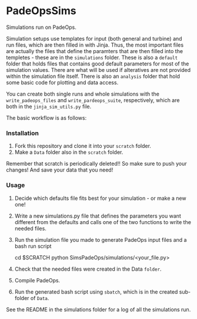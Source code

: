 # PadeOpsSims

Simulations run on PadeOps.

Simulation setups use templates for input (both general and turbine) and run files, which are then filled in with Jinja. Thus, the most important files are actually the files that define the paramters that are then filled into the templetes - these are in the `simulations` folder. These is also a `default` folder that holds files that contains good default parameters for most of the simulation values. There are what will be used if alteratives are not provided within the simulation file itself. There is also an `analysis` folder that hold some basic code for plotting and data access.

You can create both single runs and whole simulations with the `write_padeops_files` and `write_pardeops_suite`, respectively, which are both in the `jinja_sim_utils.py` file.

The basic workflow is as follows:

### Installation
1. Fork this repository and clone it into your `scratch` folder.
2. Make a `Data` folder also in the `scratch` folder.

Remember that scratch is periodically deleted!! So make sure to push your changes! And save your data that you need!

### Usage
1. Decide which defaults file fits best for your simulation - or make a new one!
2. Write a new simulations.py file that defines the parameters you want different from the defaults and calls one of the two functions to write the needed files.
3. Run the simulation file you made to generate PadeOps input files and a bash run script

    cd $SCRATCH
    python SimsPadeOps/simulations/<your_file.py>

4. Check that the needed files were created in the Data `folder`.
5. Compile PadeOps.
6. Run the generated bash script using `sbatch`, which is in the created sub-folder of `Data`.

See the README in the simulations folder for a log of all the simulations run. 


